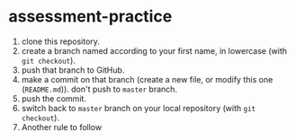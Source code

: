 # assessment-practice

1. clone this repository.
1. create a branch named according to your first name, in lowercase (with `git checkout`).
1. push that branch to GitHub.
1. make a commit on that branch (create a new file, or modify this one (`README.md`)). don't push to `master` branch.
1. push the commit.
1. switch back to `master` branch on your local repository (with `git checkout`).
1. Another rule to follow